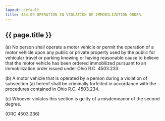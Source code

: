 ---
layout: default 
title: 434.09 OPERATION IN VIOLATION OF IMMOBILIZATION ORDER.---

{{ page.title }}
----------------

​(a) No person shall operate a motor vehicle or permit the operation of
a motor vehicle upon any public or private property used by the public
for vehicular travel or parking knowing or having reasonable cause to
believe that the motor vehicle has been ordered immobilized pursuant to
an immobilization order issued under Ohio R.C. 4503.233.

​(b) A motor vehicle that is operated by a person during a violation of
subsection (a) hereof shall be criminally forfeited in accordance with
the procedures contained in Ohio R.C. 4503.234.

​(c) Whoever violates this section is guilty of a misdemeanor of the
second degree.

(ORC 4503.236)
